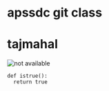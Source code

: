 # apssdc git class
# tajmahal
![not available](https://cdn.britannica.com/86/170586-050-AB7FEFAE/Taj-Mahal-Agra-India.jpg)


```
def istrue():
  return true
```
